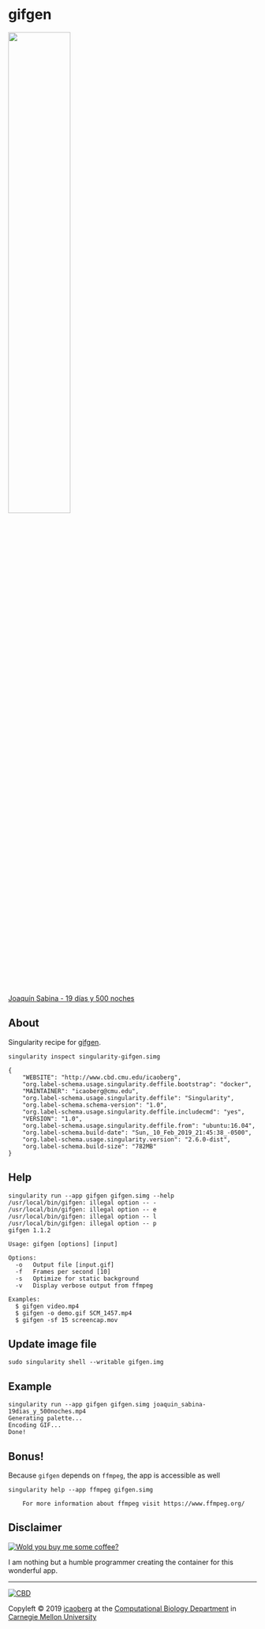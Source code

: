 # gifgen

<div>
<img src="./images/joaquin_sabina-19dias_y_500noches.gif" width="50%" />
<br><a href="https://www.youtube.com/watch?v=NY_EOhHRTdo">Joaqu&iacute;n Sabina - 19 d&iacute;as y 500 noches</a>
</div>

## About
Singularity recipe for [gifgen](https://github.com/lukechilds/gifgen).

```
singularity inspect singularity-gifgen.simg

{
    "WEBSITE": "http://www.cbd.cmu.edu/icaoberg",
    "org.label-schema.usage.singularity.deffile.bootstrap": "docker",
    "MAINTAINER": "icaoberg@cmu.edu",
    "org.label-schema.usage.singularity.deffile": "Singularity",
    "org.label-schema.schema-version": "1.0",
    "org.label-schema.usage.singularity.deffile.includecmd": "yes",
    "VERSION": "1.0",
    "org.label-schema.usage.singularity.deffile.from": "ubuntu:16.04",
    "org.label-schema.build-date": "Sun,_10_Feb_2019_21:45:38_-0500",
    "org.label-schema.usage.singularity.version": "2.6.0-dist",
    "org.label-schema.build-size": "782MB"
}
```

## Help
```
singularity run --app gifgen gifgen.simg --help
/usr/local/bin/gifgen: illegal option -- -
/usr/local/bin/gifgen: illegal option -- e
/usr/local/bin/gifgen: illegal option -- l
/usr/local/bin/gifgen: illegal option -- p
gifgen 1.1.2

Usage: gifgen [options] [input]

Options:
  -o   Output file [input.gif]
  -f   Frames per second [10]
  -s   Optimize for static background
  -v   Display verbose output from ffmpeg

Examples:
  $ gifgen video.mp4
  $ gifgen -o demo.gif SCM_1457.mp4
  $ gifgen -sf 15 screencap.mov
```

## Update image file
```
sudo singularity shell --writable gifgen.img
```

## Example
```
singularity run --app gifgen gifgen.simg joaquin_sabina-19dias_y_500noches.mp4
Generating palette...
Encoding GIF...
Done!
```

## Bonus!
Because `gifgen` depends on `ffmpeg`, the app is accessible as well

```
singularity help --app ffmpeg gifgen.simg

    For more information about ffmpeg visit https://www.ffmpeg.org/
```

## Disclaimer

[![Wold you buy me some coffee?](https://www.buymeacoffee.com/assets/img/custom_images/orange_img.png)](https://www.buymeacoffee.com/icaoberg)

I am nothing but a humble programmer creating the container for this wonderful app. 

---
[![CBD](http://www.cbd.cmu.edu/wp-content/uploads/2017/07/wordpress-default.png)](http://www.cbd.cmu.edu)

Copyleft © 2019 [icaoberg](http://www.andrew.cmu.edu/~icaoberg) at the [Computational Biology Department](http://www.cbd.cmu.edu) in [Carnegie Mellon University](http://www.cmu.edu)
